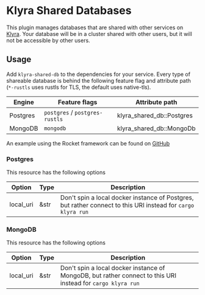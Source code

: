 # Klyra Shared Databases

This plugin manages databases that are shared with other services on [Klyra](https://www.klyra.rs).
Your database will be in a cluster shared with other users, but it will not be accessible by other users.

## Usage

Add `klyra-shared-db` to the dependencies for your service. Every type of shareable database is behind the following feature flag and attribute path (`*-rustls` uses rustls for TLS, the default uses native-tls).

| Engine   | Feature flags                  | Attribute path              |
|----------|--------------------------------|-----------------------------|
| Postgres | `postgres` / `postgres-rustls` | klyra_shared_db::Postgres |
| MongoDB  | `mongodb`                      | klyra_shared_db::MongoDb  |

An example using the Rocket framework can be found on [GitHub](https://github.com/klyra-hq/klyra-examples/tree/main/rocket/postgres)

### Postgres

This resource has the following options

| Option    | Type | Description                                                                                                    |
|-----------|------|----------------------------------------------------------------------------------------------------------------|
| local_uri | &str | Don't spin a local docker instance of Postgres, but rather connect to this URI instead for `cargo klyra run` |

### MongoDB

This resource has the following options

| Option    | Type | Description                                                                                                   |
|-----------|------|---------------------------------------------------------------------------------------------------------------|
| local_uri | &str | Don't spin a local docker instance of MongoDB, but rather connect to this URI instead for `cargo klyra run` |
